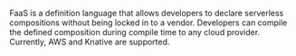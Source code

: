 FaaS is a definition language that allows developers to declare serverless compositions without being locked in to a vendor. Developers can compile the defined composition during compile time to any cloud provider. Currently, AWS and Knative are supported.
